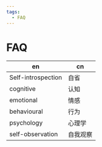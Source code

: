 ```yaml
---
tags:
  - FAQ
---
```


# FAQ

| en                 | cn       |
| ------------------ | -------- |
| Self-introspection | 自省     |
| cognitive          | 认知     |
| emotional          | 情感     |
| behavioural        | 行为     |
| psychology         | 心理学   |
| self-observation   | 自我观察 |
